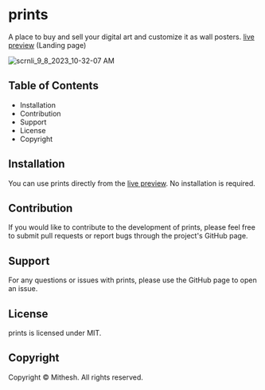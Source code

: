 # prints
A place to buy and sell your digital art and customize it as wall posters. [live preview](https://prints-5rp.pages.dev/) (Landing page)

![scrnli_9_8_2023_10-32-07 AM](https://github.com/Mithesh-B/prints/assets/115478939/34fca8a7-e6f6-4e03-b6ae-d298165e0cb3)


## Table of Contents
- Installation
- Contribution
- Support
- License
- Copyright

## Installation
You can use prints directly from the [live preview](https://prints-5rp.pages.dev/). No installation is required.

## Contribution
If you would like to contribute to the development of prints, please feel free to submit pull requests or report bugs through the project's GitHub page.

## Support
For any questions or issues with prints, please use the GitHub page to open an issue.

## License
prints is licensed under MIT.

## Copyright
Copyright © Mithesh. All rights reserved.
